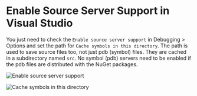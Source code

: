 # Enable Source Server Support in Visual Studio

You just need to check the `Enable source server support` in Debugging > Options and set the path for `Cache symbols in this directory`. The path is used to save source files too, not just pdb (symbol) files. They are cached in a subdirectory named `src`. No symbol (pdb) servers need to be enabled if the pdb files are distributed with the NuGet packages.

![Enable source server support](http://2.bp.blogspot.com/-v8A1ZnHodZI/U7y3o8gzuSI/AAAAAAAAOWg/LmW_k2KAk7E/s1600/Options.png)

![Cache symbols in this directory](http://1.bp.blogspot.com/-7LzFgBIPupc/U7y3xxow5qI/AAAAAAAAOWo/QD2cXv68p8I/s1600/Symbols.png)
